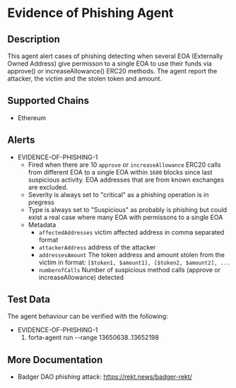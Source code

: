 # Evidence of Phishing Agent

## Description

This agent alert cases of phishing detecting when several EOA (Externally Owned Address) give permisson to a single EOA to use their funds via approve() or increaseAllowance() ERC20 methods. The agent report the attacker, the victim and the stolen token and amount.


## Supported Chains

- Ethereum

## Alerts

- EVIDENCE-OF-PHISHING-1
  - Fired when there are 10 `approve` or `increaseAllowance` ERC20 calls from different EOA to a single EOA within `1600` blocks since last suspicious activity. EOA addresses that are from known exchanges are excluded.
  - Severity is always set to "critical" as a phishing operation is in pregress
  - Type is always set to "Suspicious" as probably is phishing but could exist a real case where many EOA with permissons to a single EOA
  - Metadata
    - `affectedAddresses` victim affected address in comma separated format 
    - `attackerAddress` address of the attacker
    - `addressesAmount` The token address and amount stolen from the victim in format: `[$token1, $amount1], [$token2, $amount2], ...`
    - `numberofCalls` Number of suspicious method calls (approve or increaseAllowance) detected

## Test Data

The agent behaviour can be verified with the following:
- EVIDENCE-OF-PHISHING-1
  1. forta-agent run --range 13650638..13652198

## More Documentation
  - Badger DAO phishing attack: https://rekt.news/badger-rekt/
  
